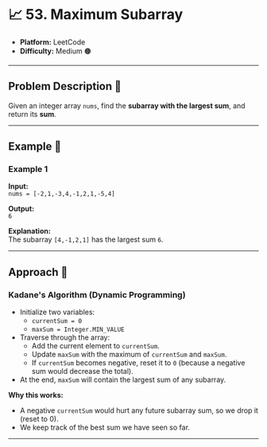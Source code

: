 # 📈 53. Maximum Subarray

- **Platform:** LeetCode
- **Difficulty:** Medium 🟠

---

## Problem Description 📄

Given an integer array `nums`, find the **subarray with the largest sum**, and return its **sum**.

---

## Example 🧩

### Example 1
**Input:**  
`nums = [-2,1,-3,4,-1,2,1,-5,4]`

**Output:**  
`6`

**Explanation:**  
The subarray `[4,-1,2,1]` has the largest sum `6`.

---

## Approach 🚀

### Kadane's Algorithm (Dynamic Programming)

- Initialize two variables:
  - `currentSum = 0`
  - `maxSum = Integer.MIN_VALUE`
- Traverse through the array:
  - Add the current element to `currentSum`.
  - Update `maxSum` with the maximum of `currentSum` and `maxSum`.
  - If `currentSum` becomes negative, reset it to `0` (because a negative sum would decrease the total).
- At the end, `maxSum` will contain the largest sum of any subarray.

**Why this works:**  
- A negative `currentSum` would hurt any future subarray sum, so we drop it (reset to 0).
- We keep track of the best sum we have seen so far.

---
